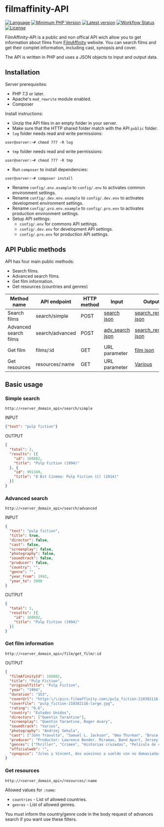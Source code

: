 # filmaffinity-API

[![Language](https://img.shields.io/github/languages/top/xsga/filmaffinity-api)](https://php.net/)
[![Minimum PHP Version](https://img.shields.io/badge/php-%3E%3D%207.3-8892BF?style=flat)](https://php.net/)
[![Latest version](https://img.shields.io/github/v/release/xsga/filmaffinity-api)](https://github.com/xsga/filmaffinity-api/releases/tag/v2.0.0)
[![Workflow Status](https://img.shields.io/github/workflow/status/xsga/filmaffinity-api/PHP%20Composer)](https://github.com/xsga/filmaffinity-api/actions?query=workflow%3A%22PHP+Composer%22)
[![License](https://img.shields.io/github/license/xsga/filmaffinity-api)](https://opensource.org/licenses/MIT)

FilmAffinity-API is a public and non offical API wich allow you to get information about films from [FilmAffinity](http://filmaffinity.com "FilmAffinity Home") website. You can search films and get their complet  information, including cast, synopsis and cover.

The API is written in PHP and uses a JSON objects to input and output data.

## Installation

Server prerequisites:

* PHP 7.3 or later.
* Apache's `mod_rewrite` module enabled.
* Composer

Install instructions:

* Unzip the API files in an empty folder in your server.
* Make sure that the HTTP shared folder match with the API `public` folder.
* `log` folder needs read and write permissions:
```
user@server:~# chmod 777 -R log
```
* `tmp` folder needs read and write permissions:
```
user@server:~# chmod 777 -R tmp
```
* Run `composer` to install dependencies:
```
user@server:~# composer install
```
* Rename `config/.env.example` to `config/.env` to activates common environment settings.
* Rename `config/.dev.env.example` to `config/.dev.env` to activates development environment settings.
* Rename `config/.pro.env.example` to `config/.pro.env` to activates production environment settings.
* Setup API settings:
  * `config/.env` for commons API settings.
  * `config/.dev.env` for development API settings.
  * `config/.pro.env` for production API settings.

## API Public methods
API has four main public methods:

* Search films.
* Advanced search films.
* Get film information.
* Get resources (countries and genres)


|Method name|API endpoint|HTTP method|Input|Output|
|-----------|------------|-----------|-----|------|
|Search films|search/simple|POST|[search json](https://github.com/xsga/filmaffinity-api/blob/master/src/filmaffinity/resources/schema/input/search.schema.json)|[search_results json](https://github.com/xsga/filmaffinity-api/blob/master/src/filmaffinity/resources/schema/output/search_results.schema.json)|
|Advanced search films|search/advanced|POST|[adv_search json](https://github.com/xsga/filmaffinity-api/blob/master/src/filmaffinity/resources/schema/input/adv_search.schema.json)|[search_results json](https://github.com/xsga/filmaffinity-api/blob/master/src/filmaffinity/resources/schema/output/search_results.schema.json)|
|Get film|films/:id|GET|URL parameter|[film json](https://github.com/xsga/filmaffinity-api/blob/master/src/filmaffinity/resources/schema/output/film.schema.json)|
|Get resources|resources/:name|GET|URL parameter|[Various](https://github.com/xsga/filmaffinity-api/blob/master/src/filmaffinity/resources/json)|

## Basic usage

### Simple search
```
http://<server_domain_api>/search/simple
```

INPUT
```json
{"text": "pulp fiction"}
```

OUTPUT
```json
{
  "total": 2,
  "results": [{
    "id": 160882,
    "title": "Pulp Fiction (1994)"
  }, {
    "id": 991349,
    "title": "8 Bit Cinema: Pulp Fiction (C) (2014)"
  }]
}
```

### Advanced search
```
http://<server_domain_api>/search/advanced
```

INPUT
```json
{
  "text": "pulp fiction",
  "title": true,
  "director": false,
  "cast": false,
  "screenplay": false,
  "photography": false,
  "soundtrack": false,
  "producer": false,
  "country": "",
  "genre": "",
  "year_from": 1992,
  "year_to": 2000
}
```

OUTPUT
```json
{
  "total": 1,
  "results": [{
    "id": 160882,
    "title": "Pulp Fiction (1994)"
  }]
}
```

### Get film information
```
http://<server_domain_api>/film/get_film/:id
```

OUTPUT
```json
{
  "filmAfinityId": 160882,
  "title": "Pulp Fiction",
  "originalTitle": "Pulp Fiction",
  "year": "1994",
  "duration": "153",
  "coverUrl": "https:\/\/pics.filmaffinity.com\/pulp_fiction-210382116-large.jpg",
  "coverFile": "pulp_fiction-210382116-large.jpg",
  "rating": "8,6",
  "country": "Estados Unidos",
  "directors": ["Quentin Tarantino"],
  "screenplay": "Quentin Tarantino, Roger Avary",
  "soundtrack": "Varios",
  "photography": "Andrzej Sekula",
  "cast": ["John Travolta", "Samuel L. Jackson", "Uma Thurman", "Bruce Willis", "Ving Rhames", "Harvey Keitel", "Tim Roth", "Amanda Plummer", "María de Medeiros", "Eric Stoltz", "Rosanna Arquette", "Christopher Walken", "Paul Calderon", "Bronagh Gallagher", "Peter Greene", "Stephen Hibbert", "Angela Jones", "Phil LaMarr", "Robert Ruth", "Julia Sweeney", "Quentin Tarantino", "Frank Whaley", "Duane Whitaker", "Steve Buscemi", "Burr Steers"],
  "producer": "Productor: Lawrence Bender. Miramax, Band Apart, Jersey Films",
  "genres": ["Thriller", "Crimen", "Historias cruzadas", "Película de culto", "Comedia negra"],
  "officialweb": "",
  "synopsis": "Jules y Vincent, dos asesinos a sueldo con no demasiadas luces, trabajan para el gángster Marsellus Wallace. Vincent le confiesa a Jules que Marsellus le ha pedido que cuide de Mia, su atractiva mujer. Jules le recomienda prudencia porque es muy peligroso sobrepasarse con la novia del jefe. Cuando llega la hora de trabajar, ambos deben ponerse \"manos a la obra\". Su misión: recuperar un misterioso maletín."
}
```

### Get resources

```
http://<server_domain_api>/resources/:name
```

Allowed values for `:name`:

* `countries` - List of allowed countries.
* `genres` - List of allowed genres.

You must inform the country/genre code in the body request of advances search if you want use these filters.
